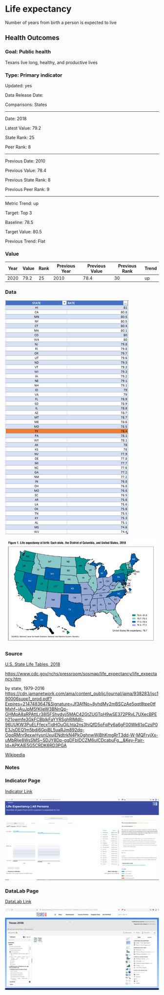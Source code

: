 # Life expectancy

Number of years from birth a person is expected to live

## Health Outcomes

### Goal: Public health

Texans live long, healthy, and productive lives

### Type: Primary indicator

Updated: yes

Data Release Date: 

Comparisons: States


----

Date: 2018

Latest Value: 79.2

State Rank: 25

Peer Rank: 8


----

Previous Date:  2010

Previous Value: 78.4

Previous State Rank:   8

Previous Peer Rank: 9


----
Metric Trend: up

Target: Top 3

Baseline: 78.5

Target Value: 80.5

Previous Trend: Flat



### Value

|Year         |  Value      | Rank        | Previous Year| Previous Value | Previous Rank  | Trend| 
| ----------- | ----------- | ----------- | ----------- | ----------- | ----------- | -----------|
|    2020     |   79.2      |     25      |    2010     |     78.4    |     30      |     up     |

### Data

![sd](./images/le_grid.PNG)

![sdfd](./images/le_2018.PNG)


### Source

[U.S. State Life Tables, 2018](https://www.cdc.gov/nchs/data/nvsr/nvsr70/nvsr70-1-508.pdf)

https://www.cdc.gov/nchs/pressroom/sosmap/life_expectancy/life_expectancy.htm

by state, 1979-2016
https://cdn.jamanetwork.com/ama/content_public/journal/jama/938283/jsc190006supp1_prod.pdf?Expires=2147483647&Signature=Jf3AfNo~8yhdMy2mBSCzAe5qqt8tpe0tfMxhf~jAuJpM5fKlieW3BNnQp-GHMpA8aRPAttLr38l5FShvdvjj5MAC42GtZUGTpH9wSE372PRvL7UXecBPEh21owmfe3GkFCBblkFaYYRSghRlMdll-96UUKW3PuELFfecxTidHOuOiLhta2ns3hiQfD5oFqPy6a6gF00Wk61qCzsP0E3JsDEQ1m5bdi6GpiBL5uaRJm892dq-OpqRMnr9exwHysnUxujENdtrkN4PkOghnwWjBhKmgRrT3dd-W-MQFryjXx-uMbRlje8WsSMS~SDJY8Dp-gqDFbIDCZM6uICDcabuFg__&Key-Pair-Id=APKAIE5G5CRDK6RD3PGA

[Wikipedia](https://en.wikipedia.org/wiki/List_of_U.S._states_and_territories_by_life_expectancy)

### Notes



### Indicator Page

[Indicator Link](https://indicators.texas2036.org/indicator/52)

![indicator_le](./images/indicator_le.PNG)


### DataLab Page

[DataLab Link](https://datalab.texas2036.org/USECVITN2017R/texas-2036?indicator=1000890&location=1001430&accesskey=nnbbtyd)

![dllink](./images/datalab_lifeexpectancy.PNG)
